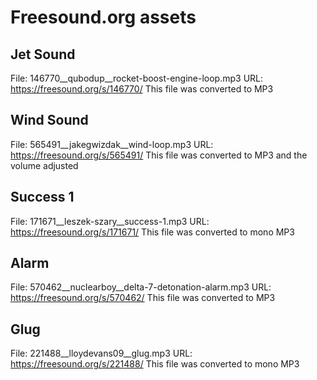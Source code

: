 # Freesound.org assets

## Jet Sound
File: 146770__qubodup__rocket-boost-engine-loop.mp3
URL: https://freesound.org/s/146770/
This file was converted to MP3

## Wind Sound
File: 565491__jakegwizdak__wind-loop.mp3
URL: https://freesound.org/s/565491/
This file was converted to MP3 and the volume adjusted

## Success 1
File: 171671__leszek-szary__success-1.mp3
URL: https://freesound.org/s/171671/
This file was converted to mono MP3

## Alarm
File: 570462__nuclearboy__delta-7-detonation-alarm.mp3
URL: https://freesound.org/s/570462/
This file was converted to MP3

## Glug
File: 221488__lloydevans09__glug.mp3
URL: https://freesound.org/s/221488/
This file was converted to mono MP3
